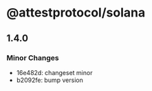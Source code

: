 # @attestprotocol/solana

## 1.4.0

### Minor Changes

- 16e482d: changeset minor
- b2092fe: bump version
